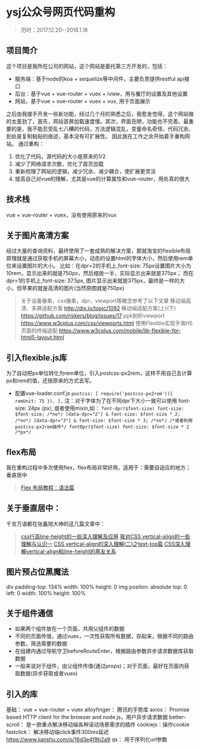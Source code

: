 # ysj公众号网页代码重构
> 历时：2017.12.20--2018.1.18 

## 项目简介

  这个项目是我所在公司的网站，这个网站是委托第三方开发的，包括：
  * 服务端：基于node的koa + sequelize等中间件，主要负责提供restful api接口
  * 后台：基于vue + vue-router + vuex + iview，用与餐厅的设置及其他设置
  * 网站，基于vue + vue-router + vuex + vux, 用于页面展示

  之后由我接手开发一些新功能，经过几个月的熟悉之后，我愈发觉得，这个网站做的太差劲了，首先，网站首屏加载速度慢。其次，界面丑陋，功能也不完善。最重要的是，我不能忍受乱七八糟的代码，方法逻辑混乱，变量命名奇怪，代码冗余、到处是复制粘贴的痕迹，基本没有可扩展性。
  因此我在工作之余开始着手重构网站。
  通过重构：
  1. 优化了代码，源代码的大小是原来的1/2
  2. 减少了网络请求次数，优化了首页加载
  3. 重新梳理了网站的逻辑，减少冗余、减少耦合，使扩展更灵活
  4. 提高自己对vue的理解，尤其是vue的计算属性和vue-router，用处真的很大

## 技术栈
  vue + vue-router + vuex，没有使用原来的vux

## 关于图片高清方案
  经过大量的查询资料，最终使用了一套成熟的解决方案，那就淘宝的flexible布局
原理就是通过获取手机的屏幕大小，动态的设置html的字体大小，然后使用rem单位来设置图片的大小。
  比如：在dpr=2的手机上,font-size: 75px设置图片大小为10rem，显示出来的就是750px，然后缩放一半，实际显示出来就是375px；
而在dpr=1的手机上,font-size: 37.5px, 图片显示出来就是375px，最终是一样的大小，但苹果的就是高清的图片(当然原图就是750px)

> 关于设备像素，css像素，dpr，viewport等概念参考了以下文章
> 移动端高清、多屏适配方案 http://div.io/topic/1092
> 移动端适配方案(上)(下) https://github.com/riskers/blog/issues/17
> ppk剖析viewport https://www.w3cplus.com/css/viewports.html
> 使用Flexible实现手淘H5页面的终端适配 https://www.w3cplus.com/mobile/lib-flexible-for-html5-layout.html

## 引入flexible.js库
  为了自动把px单位转化为rem单位，引入postcss-px2rem，这样不用自己去计算px和rem的值，还按原来的方式去写。
  * 配置vue-loader.conf.js
    `postcss: [
      require('postcss-px2rem')({ remUnit: 75 }),
    ],`
    注：对于字体为了在不同dpr下大小一致可以使用 font-size: 24px /*px*/, 或者使用mixin,如：
    `
      font-dpr($font-size)
        font-size: $font-size; /*no*/
        [data-dpr="2"] &
          font-size: $font-size * 2;  /*no*/
        [data-dpr="3"] &
          font-size: $font-size * 3; /*no*/
      /*或者利用postcss-px2rem插件*/
      fontDpr($font-size)
        font-size: $font-size * 2 /*px*/
    `

## flex布局
  我在重构过程中多次使用flex，flex布局非常好用，适用于：需要自适应的地方；垂直居中
  > [Flex 布局教程：语法篇](http://www.ruanyifeng.com/blog/2015/07/flex-grammar.html)

## 关于垂直居中：
  千言万语都在张鑫旭大神的这几篇文章中：
  > [css行高line-height的一些深入理解及应用](http://www.zhangxinxu.com/wordpress/2009/11/css%E8%A1%8C%E9%AB%98line-height%E7%9A%84%E4%B8%80%E4%BA%9B%E6%B7%B1%E5%85%A5%E7%90%86%E8%A7%A3%E5%8F%8A%E5%BA%94%E7%94%A8/)
  > [我对CSS vertical-align的一些理解与认识一](http://www.zhangxinxu.com/wordpress/2010/05/%E6%88%91%E5%AF%B9css-vertical-align%E7%9A%84%E4%B8%80%E4%BA%9B%E7%90%86%E8%A7%A3%E4%B8%8E%E8%AE%A4%E8%AF%86%EF%BC%88%E4%B8%80%EF%BC%89/)
  > [CSS vertical-align的深入理解(二)之text-top篇](http://www.zhangxinxu.com/wordpress/2010/06/css-vertical-align%E7%9A%84%E6%B7%B1%E5%85%A5%E7%90%86%E8%A7%A3%EF%BC%88%E4%BA%8C%EF%BC%89%E4%B9%8Btext-top%E7%AF%87/)
  > [CSS深入理解vertical-align和line-height的基友关系](http://www.zhangxinxu.com/wordpress/2015/08/css-deep-understand-vertical-align-and-line-height/)

## 图片预占位黑魔法
  div
    padding-top: 134%
    width: 100%
    height: 0
    img
      positon: absolute
      top: 0
      left: 0
      width: 100%
      height: 100%

## 关于组件通信
* 如果两个组件放在一个页面，共用父组件的数据
* 不同的页面传值，通过vuex，一次性获取所有数据，存起来，根据不同的路由参数，筛选需要的数据
* 在组建内通过导航守卫beforeRouteEnter，根据路由参数异步请求数据库获取数据
* 一般来说对于组件，由父组件传值(通过props)；对于页面，最好在页面内获取数据(异步获取或者vuex)

## 引入的库

基础： vue + vue-router + vuex
alloyfinger： 腾讯的手势库
axios： Promise based HTTP client for the browser and node.js，用户异步请求数据
better-scroll： 是一款重点解决移动端各种滚动场景需求的插件
cookiejs：操作cookie
fastclick： 解决移动端click事件300ms延迟 https://www.jianshu.com/p/16d3e4f9b2a9
qs： 用于序列化url参数
